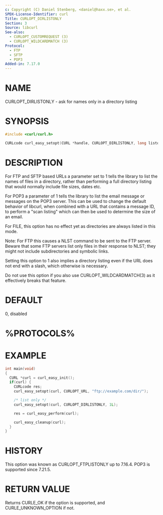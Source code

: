 ```yaml
---
c: Copyright (C) Daniel Stenberg, <daniel@haxx.se>, et al.
SPDX-License-Identifier: curl
Title: CURLOPT_DIRLISTONLY
Section: 3
Source: libcurl
See-also:
  - CURLOPT_CUSTOMREQUEST (3)
  - CURLOPT_WILDCARDMATCH (3)
Protocol:
  - FTP
  - SFTP
  - POP3
Added-in: 7.17.0
---
```


# NAME

CURLOPT_DIRLISTONLY - ask for names only in a directory listing

# SYNOPSIS

~~~c
#include <curl/curl.h>

CURLcode curl_easy_setopt(CURL *handle, CURLOPT_DIRLISTONLY, long listonly);
~~~

# DESCRIPTION

For FTP and SFTP based URLs a parameter set to 1 tells the library to list the
names of files in a directory, rather than performing a full directory listing
that would normally include file sizes, dates etc.

For POP3 a parameter of 1 tells the library to list the email message or
messages on the POP3 server. This can be used to change the default behavior
of libcurl, when combined with a URL that contains a message ID, to perform a
"scan listing" which can then be used to determine the size of an email.

For FILE, this option has no effect yet as directories are always listed in
this mode.

Note: For FTP this causes a NLST command to be sent to the FTP server. Beware
that some FTP servers list only files in their response to NLST; they might
not include subdirectories and symbolic links.

Setting this option to 1 also implies a directory listing even if the URL
does not end with a slash, which otherwise is necessary.

Do not use this option if you also use CURLOPT_WILDCARDMATCH(3) as it
effectively breaks that feature.

# DEFAULT

0, disabled

# %PROTOCOLS%

# EXAMPLE

~~~c
int main(void)
{
  CURL *curl = curl_easy_init();
  if(curl) {
    CURLcode res;
    curl_easy_setopt(curl, CURLOPT_URL, "ftp://example.com/dir/");

    /* list only */
    curl_easy_setopt(curl, CURLOPT_DIRLISTONLY, 1L);

    res = curl_easy_perform(curl);

    curl_easy_cleanup(curl);
  }
}
~~~

# HISTORY

This option was known as CURLOPT_FTPLISTONLY up to 7.16.4. POP3 is supported
since 7.21.5.

# RETURN VALUE

Returns CURLE_OK if the option is supported, and CURLE_UNKNOWN_OPTION if not.
